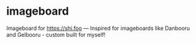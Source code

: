 # imageboard
Imageboard for https://shi.foo — Inspired for imageboards like Danbooru and Gelbooru - custom built for myself!
